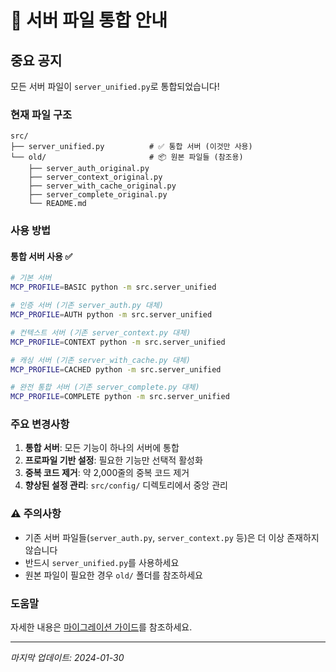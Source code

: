 # 🚨 서버 파일 통합 안내

## 중요 공지

모든 서버 파일이 `server_unified.py`로 통합되었습니다!

### 현재 파일 구조

```
src/
├── server_unified.py          # ✅ 통합 서버 (이것만 사용)
└── old/                       # 📦 원본 파일들 (참조용)
    ├── server_auth_original.py
    ├── server_context_original.py
    ├── server_with_cache_original.py
    ├── server_complete_original.py
    └── README.md
```

### 사용 방법

#### 통합 서버 사용 ✅
```bash
# 기본 서버
MCP_PROFILE=BASIC python -m src.server_unified

# 인증 서버 (기존 server_auth.py 대체)
MCP_PROFILE=AUTH python -m src.server_unified

# 컨텍스트 서버 (기존 server_context.py 대체)
MCP_PROFILE=CONTEXT python -m src.server_unified

# 캐싱 서버 (기존 server_with_cache.py 대체)
MCP_PROFILE=CACHED python -m src.server_unified

# 완전 통합 서버 (기존 server_complete.py 대체)
MCP_PROFILE=COMPLETE python -m src.server_unified
```

### 주요 변경사항

1. **통합 서버**: 모든 기능이 하나의 서버에 통합
2. **프로파일 기반 설정**: 필요한 기능만 선택적 활성화
3. **중복 코드 제거**: 약 2,000줄의 중복 코드 제거
4. **향상된 설정 관리**: `src/config/` 디렉토리에서 중앙 관리

### ⚠️ 주의사항

- 기존 서버 파일들(`server_auth.py`, `server_context.py` 등)은 더 이상 존재하지 않습니다
- 반드시 `server_unified.py`를 사용하세요
- 원본 파일이 필요한 경우 `old/` 폴더를 참조하세요

### 도움말

자세한 내용은 [마이그레이션 가이드](../docs/migration-guide.md)를 참조하세요.

---

*마지막 업데이트: 2024-01-30*
